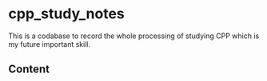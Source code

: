 # cpp_study_notes

This is a codabase to record the whole processing of studying CPP which is my future important skill.

## Content
